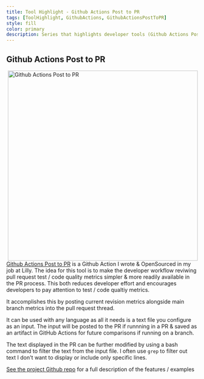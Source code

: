 ```yaml
---
title: Tool Highlight - Github Actions Post to PR
tags: [ToolHighlight, GithubActions, GithubActionsPostToPR]
style: fill
color: primary
description: Series that highlights developer tools (Github Actions Post to PR)
---
```


## Github Actions Post to PR

<img align="right" src="https://user-images.githubusercontent.com/7506174/107294786-1a7e5100-6a3c-11eb-8fd9-2e161d007cf6.png" alt="Github Actions Post to PR" height="500px"></img>


[Github Actions Post to PR](https://github.com/EliLillyCo/github-actions-post-to-pr) is a Github Action I wrote & OpenSourced in my job at Lilly.
The idea for this tool is to make the developer workflow reviwing pull request test / code quality metrics simpler & more readily available in the PR process.
This both reduces developer effort and encourages developers to pay attention to test / code qualtiy metrics.

It accomplishes this by posting current revision metrics alongside main branch metrics into the pull request thread.

It can be used with any language as all it needs is a text file you configure as an input.  The input will be posted to the PR if runnning in a PR & saved as an artifact in GitHub 
Actions for future comparisons if running on a branch.

The text displayed in the PR can be further modified by using a bash command to filter the text from the input file.  I often use ```grep``` to filter out
text I don't want to display or include only specific lines.

[See the project Github repo](https://github.com/EliLillyCo/github-actions-post-to-pr) for a full description of the features / examples


